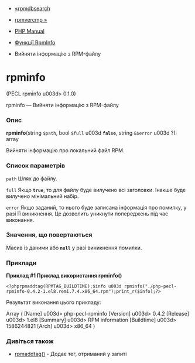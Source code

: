 - [«rpmdbsearch](function.rpmdbsearch.md)
- [rpmvercmp »](function.rpmvercmp.md)

- [PHP Manual](index.md)
- [Функції RpmInfo](ref.rpminfo.md)
- Вийняти інформацію з RPM-файлу

# rpminfo

(PECL rpminfo u003d> 0.1.0)

rpminfo — Вийняти інформацію з RPM-файлу

### Опис

**rpminfo**(string `$path`, bool `$full` u003d **`false`**, string `&$error`
u003d ?): array

Вийняти інформацію про локальний файл RPM.

### Список параметрів

`path`
Шлях до файлу.

`full`
Якщо **`true`**, то для файлу буде вилучено всі заголовки. Інакше буде
вилучено мінімальний набір.

`error`
Якщо заданий, то нього буде записана інформація про помилку, у разі її
виникнення. Це дозволить уникнути попереджень під час виконання.

### Значення, що повертаються

Масив із даними або **`null`** у разі виникнення помилки.

### Приклади

**Приклад #1 Приклад використання **rpminfo()****

` <?phprpmaddtag(RPMTAG_BUILDTIME);$info u003d rpminfo("./php-pecl-rpminfo-0.4.2-1.el8.remi.7.4.x86_64.rpm");print_r($info);?> `

Результат виконання цього прикладу:

Array
(
[Name] u003d> php-pecl-rpminfo
[Version] u003d> 0.4.2
[Release] u003d> 1.el8
[Summary] u003d> RPM information
[Buildtime] u003d> 1586244821
[Arch] u003d> x86_64
)

### Дивіться також

- [rpmaddtag()](function.rpmaddtag.md) - Додає тег, отриманий у
запиті
